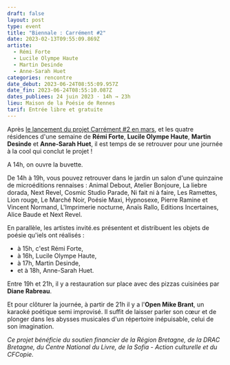 ```yaml
---
draft: false
layout: post
type: event
title: "Biennale : Carrément #2"
date: 2023-02-13T09:55:09.869Z
artiste:
  - Rémi Forte
  - Lucile Olympe Haute
  - Martin Desinde
  - Anne-Sarah Huet
categories: rencontre
date_debut: 2023-06-24T08:55:09.957Z
date_fin: 2023-06-24T08:55:10.087Z
dates_publiees: 24 juin 2023 · 14h → 23h
lieu: Maison de la Poésie de Rennes
tarif: Entrée libre et gratuite
---
```

Après [le lancement du projet Carrément #2 en mars](https://maiporennes.fr/residence/2022/11/15/carr-ment-2.html), et les quatre résidences d'une semaine de **Rémi Forte**, **Lucile Olympe Haute**, **Martin Desinde** et **Anne-Sarah Huet**, il est temps de se retrouver pour une journée à la cool qui conclut le projet !

A 14h, on ouvre la buvette.

De 14h à 19h, vous pouvez retrouver dans le jardin un salon d'une quinzaine de microéditions rennaises : Animal Debout, Atelier Bonjoure, La liebre dorada, Next Revel, Cosmic Studio Parade, Ni fait ni à faire, Les Ramettes, Lion rouge, Le Marché Noir, Poésie Maxi, Hypnosexe, Pierre Ramine et Vincent Normand, L'Imprimerie nocturne, Anaïs Rallo, Editions Incertaines, Alice Baude et Next Revel.

En parallèle, les artistes invité.es présentent et distribuent les objets de poésie qu'iels ont réalisés :

* à 15h, c'est Rémi Forte,
* à 16h, Lucile Olympe Haute,
* à 17h, Martin Desinde,
* et à 18h, Anne-Sarah Huet.

Entre 19h et 21h, il y a restauration sur place avec des pizzas cuisinées par **Diane Rabreau**.

Et pour clôturer la journée, à partir de 21h il y a l'**Open Mike Brant**, un karaoké poétique semi improvisé. Il suffit de laisser parler son cœur et de plonger dans les abysses musicales d'un répertoire inépuisable, celui de son imagination.

*Ce projet bénéficie du soutien financier de la Région Bretagne, de la DRAC Bretagne, du Centre National du Livre, de la Sofia - Action culturelle et du CFCopie.*